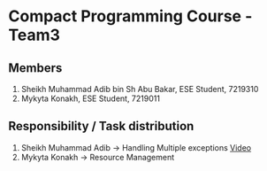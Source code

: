 # Compact Programming Course - Team3
## Members
1. Sheikh Muhammad Adib bin Sh Abu Bakar, ESE Student, 7219310
2. Mykyta Konakh, ESE Student, 7219011
   
## Responsibility / Task distribution
1. Sheikh Muhammad Adib -> Handling Multiple exceptions [Video](https://1drv.ms/v/s!AlQOuTxbuHLMkbdfIYieqCYgMg1TmQ?e=faiGc8)
2. Mykyta Konakh -> Resource Management
